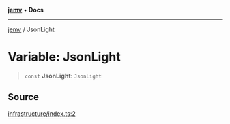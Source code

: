 [**jemv**](../README.md) • **Docs**

***

[jemv](../README.md) / JsonLight

# Variable: JsonLight

> `const` **JsonLight**: `JsonLight`

## Source

[infrastructure/index.ts:2](https://github.com/data7expressions/json-light/blob/8ae737ae8603c901208d4e7df002301820537909/src/lib/infrastructure/index.ts#L2)
